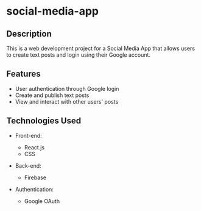 # social-media-app

## Description

This is a web development project for a Social Media App that allows users to create text posts and login using their Google account. 

## Features

- User authentication through Google login
- Create and publish text posts
- View and interact with other users' posts

## Technologies Used

- Front-end:
  - React.js
  - CSS 

- Back-end:
  - Firebase
  
- Authentication:
  - Google OAuth



